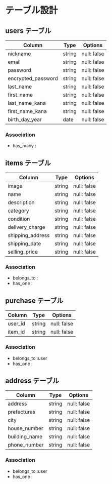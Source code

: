 # テーブル設計

## users テーブル

| Column               | Type    | Options     |
| -------------------- | ------- | ----------- |
| nickname             | string  | null: false |
| email                | string  | null: false |
| password             | string  | null: false |
| encrypted_password   | string  | null: false |
| last_name            | string  | null: false |
| first_name           | string  | null: false |
| last_name_kana       | string  | null: false |
| first_name_kana      | string  | null: false |
| birth_day_year       | date    | null: false |


### Association

- has_many :

## items テーブル

| Column           | Type       | Options     |
| ---------------  | ---------- | ----------- |
| image            | string     | null: false |
| name             | string     | null: false |
| description      | string     | null: false |
| category         | string     | null: false |
| condition        | string     | null: false |
| delivery_charge  | string     | null: false |
| shipping_address | string     | null: false |
| shipping_date    | string     | null: false |
| selling_price    | string     | null: false |

### Association

- belongs_to :
- has_one :



## purchase テーブル

| Column           | Type       | Options     |
| ---------------  | ---------- | ----------- |
| user_id          | string     | null: false |
| item_id          | string     | null: false |


### Association

- belongs_to :user
- has_one :



## address テーブル

| Column           | Type       | Options     |
| ---------------  | ---------- | ----------- |
| address          | string     | null: false |
| prefectures      | string     | null: false |
| city             | string     | null: false |
| house_number     | string     | null: false |
| building_name    | string     | null: false |
| phone_number     | string     | null: false |


### Association

- belongs_to :user
- has_one :